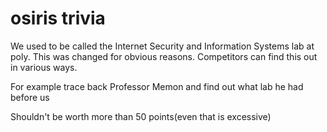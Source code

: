 # osiris trivia

We used to be called the Internet Security and Information Systems lab at poly. This was changed for obvious reasons. Competitors can find this out in various ways.

For example trace back Professor Memon and find out what lab he had before us

Shouldn't be worth more than 50 points(even that is excessive)
